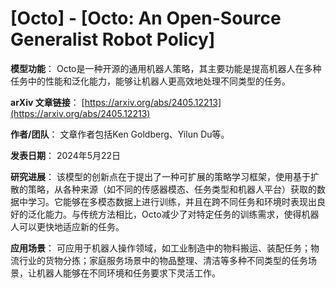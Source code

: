 # [Octo] - [Octo: An Open-Source Generalist Robot Policy]

**模型功能**：
Octo是一种开源的通用机器人策略，其主要功能是提高机器人在多种任务中的性能和泛化能力，能够让机器人更高效地处理不同类型的任务。

**arXiv 文章链接**：
[https://arxiv.org/abs/2405.12213](https://arxiv.org/abs/2405.12213)

**作者/团队**：
文章作者包括Ken Goldberg、Yilun Du等。

**发表日期**：
2024年5月22日

**研究进展**：
该模型的创新点在于提出了一种可扩展的策略学习框架，使用基于扩散的策略，从各种来源（如不同的传感器模态、任务类型和机器人平台）获取的数据中学习。它能够在多模态数据上进行训练，并且在跨不同任务和环境时表现出良好的泛化能力。与传统方法相比，Octo减少了对特定任务的训练需求，使得机器人可以更快地适应新的任务。

**应用场景**：
可应用于机器人操作领域，如工业制造中的物料搬运、装配任务；物流行业的货物分拣；家庭服务场景中的物品整理、清洁等多种不同类型的任务场景，让机器人能够在不同环境和任务要求下灵活工作。